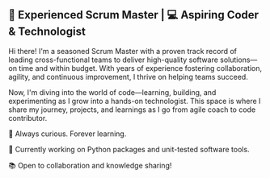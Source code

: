 ## 💼 Experienced Scrum Master | 💻 Aspiring Coder & Technologist

Hi there! I'm a seasoned Scrum Master with a proven track record of leading cross-functional teams to deliver high-quality software solutions—on time and within budget. With years of experience fostering collaboration, agility, and continuous improvement, I thrive on helping teams succeed.

Now, I'm diving into the world of code—learning, building, and experimenting as I grow into a hands-on technologist. This space is where I share my journey, projects, and learnings as I go from agile coach to code contributor.

🚀 Always curious. Forever learning.

🔧 Currently working on Python packages and unit-tested software tools.

📚 Open to collaboration and knowledge sharing!
